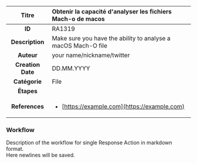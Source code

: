 | Titre                       | Obtenir la capacité d'analyser les fichiers Mach-o de macos         |
|:---------------------------:|:--------------------|
| **ID**                      | RA1319            |
| **Description**             | Make sure you have the ability to analyse a macOS Mach-O file   |
| **Auteur**                  | your name/nickname/twitter        |
| **Creation Date**           | DD.MM.YYYY |
| **Catégorie**                | File      |
| **Étapes**                   || 
| **References** |<ul><li>[https://example.com](https://example.com)</li></ul>|

### Workflow

Description of the workflow for single Response Action in markdown format.  
Here newlines will be saved.  
